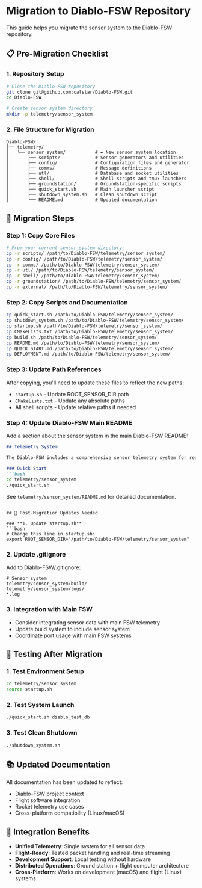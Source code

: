 # Migration to Diablo-FSW Repository

This guide helps you migrate the sensor system to the Diablo-FSW repository.

## 📋 Pre-Migration Checklist

### **1. Repository Setup**
```bash
# Clone the Diablo-FSW repository
git clone git@github.com:calstar/Diablo-FSW.git
cd Diablo-FSW

# Create sensor system directory
mkdir -p telemetry/sensor_system
```

### **2. File Structure for Migration**
```
Diablo-FSW/
├── telemetry/
│   └── sensor_system/           # ← New sensor system location
│       ├── scripts/             # Sensor generators and utilities
│       ├── config/              # Configuration files and generator
│       ├── comms/               # Message definitions
│       ├── utl/                 # Database and socket utilities
│       ├── shell/               # Shell scripts and tmux launchers
│       ├── groundstation/       # Groundstation-specific scripts
│       ├── quick_start.sh       # Main launcher script
│       ├── shutdown_system.sh   # Clean shutdown script
│       └── README.md            # Updated documentation
```

## 🚀 Migration Steps

### **Step 1: Copy Core Files**
```bash
# From your current sensor_system directory:
cp -r scripts/ /path/to/Diablo-FSW/telemetry/sensor_system/
cp -r config/ /path/to/Diablo-FSW/telemetry/sensor_system/
cp -r comms/ /path/to/Diablo-FSW/telemetry/sensor_system/
cp -r utl/ /path/to/Diablo-FSW/telemetry/sensor_system/
cp -r shell/ /path/to/Diablo-FSW/telemetry/sensor_system/
cp -r groundstation/ /path/to/Diablo-FSW/telemetry/sensor_system/
cp -r external/ /path/to/Diablo-FSW/telemetry/sensor_system/
```

### **Step 2: Copy Scripts and Documentation**
```bash
cp quick_start.sh /path/to/Diablo-FSW/telemetry/sensor_system/
cp shutdown_system.sh /path/to/Diablo-FSW/telemetry/sensor_system/
cp startup.sh /path/to/Diablo-FSW/telemetry/sensor_system/
cp CMakeLists.txt /path/to/Diablo-FSW/telemetry/sensor_system/
cp build.sh /path/to/Diablo-FSW/telemetry/sensor_system/
cp README.md /path/to/Diablo-FSW/telemetry/sensor_system/
cp QUICK_START.md /path/to/Diablo-FSW/telemetry/sensor_system/
cp DEPLOYMENT.md /path/to/Diablo-FSW/telemetry/sensor_system/
```

### **Step 3: Update Path References**
After copying, you'll need to update these files to reflect the new paths:
- `startup.sh` - Update ROOT_SENSOR_DIR path
- `CMakeLists.txt` - Update any absolute paths
- All shell scripts - Update relative paths if needed

### **Step 4: Update Diablo-FSW Main README**
Add a section about the sensor system in the main Diablo-FSW README:

```markdown
## Telemetry System

The Diablo-FSW includes a comprehensive sensor telemetry system for real-time data collection and monitoring.

### Quick Start
```bash
cd telemetry/sensor_system
./quick_start.sh
```

See `telemetry/sensor_system/README.md` for detailed documentation.
```

## 🔧 Post-Migration Updates Needed

### **1. Update startup.sh**
```bash
# Change this line in startup.sh:
export ROOT_SENSOR_DIR="/path/to/Diablo-FSW/telemetry/sensor_system"
```

### **2. Update .gitignore**
Add to Diablo-FSW/.gitignore:
```
# Sensor system
telemetry/sensor_system/build/
telemetry/sensor_system/logs/
*.log
```

### **3. Integration with Main FSW**
- Consider integrating sensor data with main FSW telemetry
- Update build system to include sensor system
- Coordinate port usage with main FSW systems

## 🧪 Testing After Migration

### **1. Test Environment Setup**
```bash
cd telemetry/sensor_system
source startup.sh
```

### **2. Test System Launch**
```bash
./quick_start.sh diablo_test_db
```

### **3. Test Clean Shutdown**
```bash
./shutdown_system.sh
```

## 📚 Updated Documentation

All documentation has been updated to reflect:
- Diablo-FSW project context
- Flight software integration
- Rocket telemetry use cases
- Cross-platform compatibility (Linux/macOS)

## 🎯 Integration Benefits

- **Unified Telemetry**: Single system for all sensor data
- **Flight-Ready**: Tested packet handling and real-time streaming
- **Development Support**: Local testing without hardware
- **Distributed Operations**: Ground station + flight computer architecture
- **Cross-Platform**: Works on development (macOS) and flight (Linux) systems
